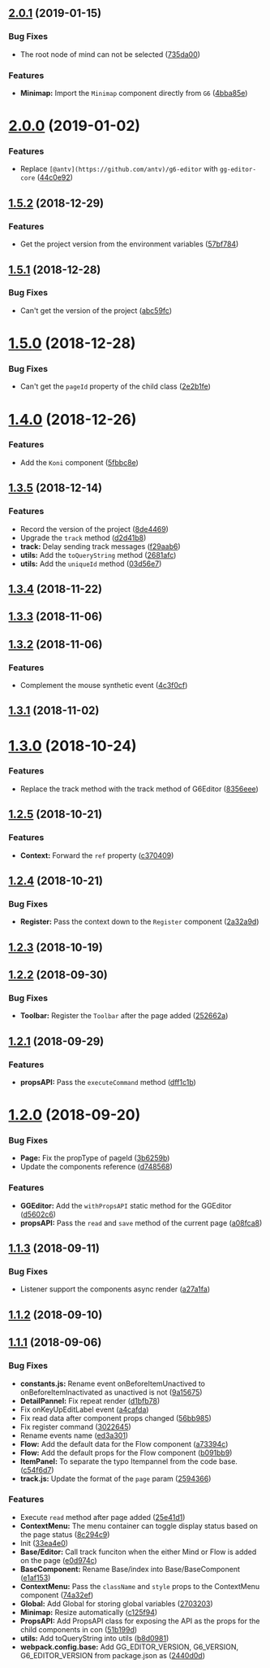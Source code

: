 ## [2.0.1](https://github.com/gaoli/GGEditor/compare/2.0.0...2.0.1) (2019-01-15)


### Bug Fixes

* The root node of mind can not be selected ([735da00](https://github.com/gaoli/GGEditor/commit/735da00))


### Features

* **Minimap:** Import the `Minimap` component directly from `G6` ([4bba85e](https://github.com/gaoli/GGEditor/commit/4bba85e))



# [2.0.0](https://github.com/gaoli/GGEditor/compare/1.5.2...2.0.0) (2019-01-02)


### Features

* Replace `[@antv](https://github.com/antv)/g6-editor` with `gg-editor-core` ([44c0e92](https://github.com/gaoli/GGEditor/commit/44c0e92))



## [1.5.2](https://github.com/gaoli/GGEditor/compare/1.5.1...1.5.2) (2018-12-29)


### Features

* Get the project version from the environment variables ([57bf784](https://github.com/gaoli/GGEditor/commit/57bf784))



## [1.5.1](https://github.com/gaoli/GGEditor/compare/1.5.0...1.5.1) (2018-12-28)


### Bug Fixes

* Can't get the version of the project ([abc59fc](https://github.com/gaoli/GGEditor/commit/abc59fc))



# [1.5.0](https://github.com/gaoli/GGEditor/compare/1.4.0...1.5.0) (2018-12-28)


### Bug Fixes

* Can't get the `pageId` property of the child class ([2e2b1fe](https://github.com/gaoli/GGEditor/commit/2e2b1fe))



# [1.4.0](https://github.com/gaoli/GGEditor/compare/1.3.5...1.4.0) (2018-12-26)


### Features

* Add the `Koni` component ([5fbbc8e](https://github.com/gaoli/GGEditor/commit/5fbbc8e))



## [1.3.5](https://github.com/gaoli/GGEditor/compare/1.3.4...1.3.5) (2018-12-14)


### Features

* Record the version of the project ([8de4469](https://github.com/gaoli/GGEditor/commit/8de4469))
* Upgrade the `track` method ([d2d41b8](https://github.com/gaoli/GGEditor/commit/d2d41b8))
* **track:** Delay sending track messages ([f29aab6](https://github.com/gaoli/GGEditor/commit/f29aab6))
* **utils:** Add the `toQueryString` method ([2681afc](https://github.com/gaoli/GGEditor/commit/2681afc))
* **utils:** Add the `uniqueId` method ([03d56e7](https://github.com/gaoli/GGEditor/commit/03d56e7))



## [1.3.4](https://github.com/gaoli/GGEditor/compare/1.3.3...1.3.4) (2018-11-22)



## [1.3.3](https://github.com/gaoli/GGEditor/compare/1.3.2...1.3.3) (2018-11-06)



## [1.3.2](https://github.com/gaoli/GGEditor/compare/1.3.1...1.3.2) (2018-11-06)


### Features

* Complement the mouse synthetic event ([4c3f0cf](https://github.com/gaoli/GGEditor/commit/4c3f0cf))



## [1.3.1](https://github.com/gaoli/GGEditor/compare/1.3.0...1.3.1) (2018-11-02)



# [1.3.0](https://github.com/gaoli/GGEditor/compare/1.2.5...1.3.0) (2018-10-24)


### Features

* Replace the track method with the track method of G6Editor ([8356eee](https://github.com/gaoli/GGEditor/commit/8356eee))



## [1.2.5](https://github.com/gaoli/GGEditor/compare/1.2.4...1.2.5) (2018-10-21)


### Features

* **Context:** Forward the `ref` property ([c370409](https://github.com/gaoli/GGEditor/commit/c370409))



## [1.2.4](https://github.com/gaoli/GGEditor/compare/1.2.3...1.2.4) (2018-10-21)


### Bug Fixes

* **Register:** Pass the context down to the `Register` component ([2a32a9d](https://github.com/gaoli/GGEditor/commit/2a32a9d))



## [1.2.3](https://github.com/gaoli/GGEditor/compare/1.2.2...1.2.3) (2018-10-19)



## [1.2.2](https://github.com/gaoli/GGEditor/compare/1.2.1...1.2.2) (2018-09-30)


### Bug Fixes

* **Toolbar:** Register the `Toolbar` after the page added ([252662a](https://github.com/gaoli/GGEditor/commit/252662a))



## [1.2.1](https://github.com/gaoli/GGEditor/compare/1.2.0...1.2.1) (2018-09-29)


### Features

* **propsAPI:** Pass the `executeCommand` method ([dff1c1b](https://github.com/gaoli/GGEditor/commit/dff1c1b))



# [1.2.0](https://github.com/gaoli/GGEditor/compare/1.1.3...1.2.0) (2018-09-20)


### Bug Fixes

* **Page:** Fix the propType of pageId ([3b6259b](https://github.com/gaoli/GGEditor/commit/3b6259b))
* Update the components reference ([d748568](https://github.com/gaoli/GGEditor/commit/d748568))


### Features

* **GGEditor:** Add the `withPropsAPI` static method for the GGEditor ([d5602c6](https://github.com/gaoli/GGEditor/commit/d5602c6))
* **propsAPI:** Pass the `read` and `save` method of the current page ([a08fca8](https://github.com/gaoli/GGEditor/commit/a08fca8))



## [1.1.3](https://github.com/gaoli/GGEditor/compare/1.1.2...1.1.3) (2018-09-11)


### Bug Fixes

* Listener support the components async render ([a27a1fa](https://github.com/gaoli/GGEditor/commit/a27a1fa))



## [1.1.2](https://github.com/gaoli/GGEditor/compare/1.1.1...1.1.2) (2018-09-10)



## [1.1.1](https://github.com/gaoli/GGEditor/compare/33ea4e0...1.1.1) (2018-09-06)


### Bug Fixes

* **constants.js:** Rename event onBeforeItemUnactived to onBeforeItemInactivated as unactived is not ([9a15675](https://github.com/gaoli/GGEditor/commit/9a15675))
* **DetailPannel:** Fix repeat render ([d1bfb78](https://github.com/gaoli/GGEditor/commit/d1bfb78))
* Fix onKeyUpEditLabel event ([a4cafda](https://github.com/gaoli/GGEditor/commit/a4cafda))
* Fix read data after component props changed ([56bb985](https://github.com/gaoli/GGEditor/commit/56bb985))
* Fix register command ([3022645](https://github.com/gaoli/GGEditor/commit/3022645))
* Rename events name ([ed3a301](https://github.com/gaoli/GGEditor/commit/ed3a301))
* **Flow:** Add the default data for the Flow component ([a73394c](https://github.com/gaoli/GGEditor/commit/a73394c))
* **Flow:** Add the default props for the Flow component ([b091bb9](https://github.com/gaoli/GGEditor/commit/b091bb9))
* **ItemPanel:** To separate the typo Itempannel from the code base. ([c54f6d7](https://github.com/gaoli/GGEditor/commit/c54f6d7))
* **track.js:** Update the format of the `page` param ([2594366](https://github.com/gaoli/GGEditor/commit/2594366))


### Features

* Execute `read` method after page added ([25e41d1](https://github.com/gaoli/GGEditor/commit/25e41d1))
* **ContextMenu:** The menu container can toggle display status based on the page status ([8c294c9](https://github.com/gaoli/GGEditor/commit/8c294c9))
* Init ([33ea4e0](https://github.com/gaoli/GGEditor/commit/33ea4e0))
* **Base/Editor:** Call track funciton when the either Mind or Flow is added on the page ([e0d974c](https://github.com/gaoli/GGEditor/commit/e0d974c))
* **BaseComponent:** Rename Base/index into Base/BaseComponent ([e1af153](https://github.com/gaoli/GGEditor/commit/e1af153))
* **ContextMenu:** Pass the `className` and `style` props to the ContextMenu component ([74a32ef](https://github.com/gaoli/GGEditor/commit/74a32ef))
* **Global:** Add Global for storing global variables ([2703203](https://github.com/gaoli/GGEditor/commit/2703203))
* **Minimap:** Resize automatically ([c125f94](https://github.com/gaoli/GGEditor/commit/c125f94))
* **PropsAPI:** Add PropsAPI class for exposing the API as the props for the child components in con ([51b199d](https://github.com/gaoli/GGEditor/commit/51b199d))
* **utils:** Add toQueryString into utils ([b8d0981](https://github.com/gaoli/GGEditor/commit/b8d0981))
* **webpack.config.base:** Add GG_EDITOR_VERSION, G6_VERSION, G6_EDITOR_VERSION from package.json as ([2440d0d](https://github.com/gaoli/GGEditor/commit/2440d0d))



